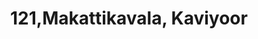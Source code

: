 ---
title: 121,Makattikavala, Kaviyoor
url: /121-makattikavala-kaviyoor/
latitude: 9.404
longitude: 76.6
---